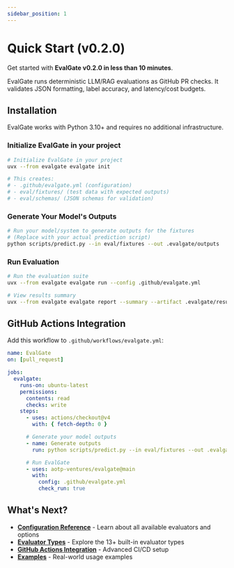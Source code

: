 ```yaml
---
sidebar_position: 1
---
```


# Quick Start (v0.2.0)

Get started with **EvalGate v0.2.0 in less than 10 minutes**.

EvalGate runs deterministic LLM/RAG evaluations as GitHub PR checks. It validates JSON formatting, label accuracy, and latency/cost budgets.

## Installation

EvalGate works with Python 3.10+ and requires no additional infrastructure.

### Initialize EvalGate in your project

```bash
# Initialize EvalGate in your project
uvx --from evalgate evalgate init

# This creates:
# - .github/evalgate.yml (configuration)
# - eval/fixtures/ (test data with expected outputs)
# - eval/schemas/ (JSON schemas for validation)
```

### Generate Your Model's Outputs

```bash
# Run your model/system to generate outputs for the fixtures
# (Replace with your actual prediction script)
python scripts/predict.py --in eval/fixtures --out .evalgate/outputs
```

### Run Evaluation

```bash
# Run the evaluation suite
uvx --from evalgate evalgate run --config .github/evalgate.yml

# View results summary
uvx --from evalgate evalgate report --summary --artifact .evalgate/results.json
```

## GitHub Actions Integration

Add this workflow to `.github/workflows/evalgate.yml`:

```yaml
name: EvalGate
on: [pull_request]

jobs:
  evalgate:
    runs-on: ubuntu-latest
    permissions:
      contents: read
      checks: write
    steps:
      - uses: actions/checkout@v4
        with: { fetch-depth: 0 }

      # Generate your model outputs
      - name: Generate outputs
        run: python scripts/predict.py --in eval/fixtures --out .evalgate/outputs

      # Run EvalGate
      - uses: aotp-ventures/evalgate@main
        with:
          config: .github/evalgate.yml
          check_run: true
```

## What's Next?

- **[Configuration Reference](/docs/configuration)** - Learn about all available evaluators and options
- **[Evaluator Types](/docs/evaluators)** - Explore the 13+ built-in evaluator types
- **[GitHub Actions Integration](/docs/github-actions)** - Advanced CI/CD setup
- **[Examples](/docs/examples)** - Real-world usage examples
